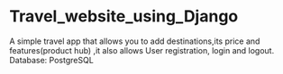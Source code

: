 # Travel_website_using_Django
A simple travel app that allows you to add destinations,its price and features(product hub) ,it also allows User registration, login and logout.
Database: PostgreSQL


